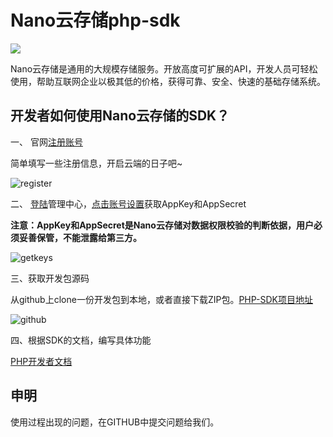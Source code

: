 Nano云存储php-sdk
=======

<a href="http://www.nanoyun.com" target="_blank"><image src="http://wiki.nanoyun.com/assets/images/nanoyun_logo.jpg" /></a>

Nano云存储是通用的大规模存储服务。开放高度可扩展的API，开发人员可轻松使用，帮助互联网企业以极其低的价格，获得可靠、安全、快速的基础存储系统。

## 开发者如何使用Nano云存储的SDK？


一、 官网[注册账号](http://www.nanoyun.com/user/register.html)

简单填写一些注册信息，开启云端的日子吧~

![register](http://wiki.nanoyun.com/assets/images/register.jpg)


二、 [登陆](http://www.nanoyun.com/user/login.html)管理中心，[点击账号设置](http://www.nanoyun.com/user/setting.html)获取AppKey和AppSecret

**注意：AppKey和AppSecret是Nano云存储对数据权限校验的判断依据，用户必须妥善保管，不能泄露给第三方。**

![getkeys](http://wiki.nanoyun.com/assets/images/getkeys.jpg)

三、获取开发包源码

从github上clone一份开发包到本地，或者直接下载ZIP包。[PHP-SDK项目地址](https://github.com/nanoyun/php-sdk)

![github](http://wiki.nanoyun.com/assets/images/github.jpg)

四、根据SDK的文档，编写具体功能

[PHP开发者文档](http://wiki.nanoyun.com/phpsdk.html)

## 申明

使用过程出现的问题，在GITHUB中提交问题给我们。